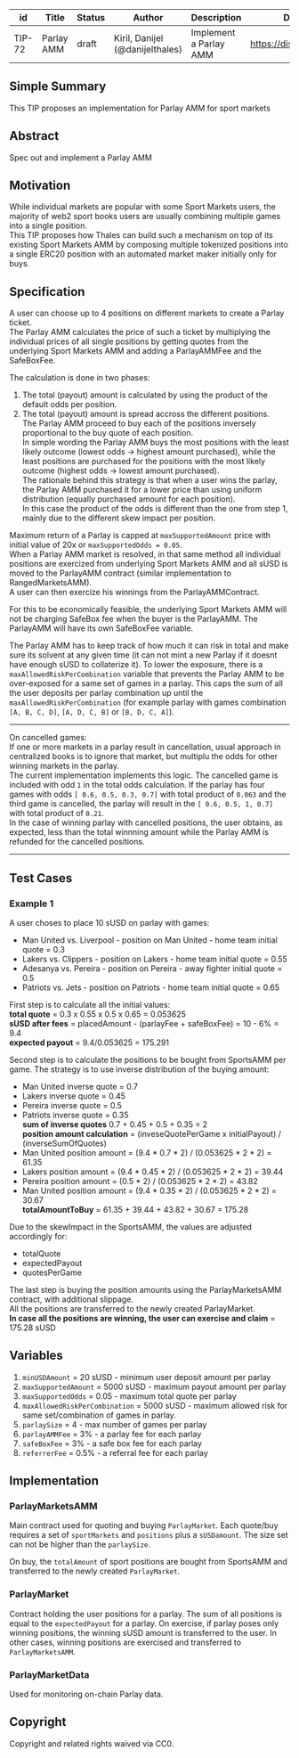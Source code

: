 | id | Title | Status | Author | Description | Discussions to | Created |
| ----------- | ----------- | ----------- | ----------- | ----------- | ----------- | ----------- |
| TIP-72 | Parlay AMM  | draft| Kiril, Danijel (@danijelthales) | Implement a Parlay AMM | https://discord.gg/8bzFdpGTrp | 2022-07-28

## Simple Summary

This TIP proposes an implementation for Parlay AMM for sport markets

## Abstract

Spec out and implement a Parlay AMM

## Motivation

While individual markets are popular with some Sport Markets users, the majority of web2 sport books users are usually combining multiple games into a single position.  
This TIP proposes how Thales can build such a mechanism on top of its existing Sport Markets AMM by composing multiple tokenized positions into a single ERC20 position with an automated market maker initially only for buys.     

## Specification
A user can choose up to 4 positions on different markets to create a Parlay ticket.   
The Parlay AMM calculates the price of such a ticket by multiplying the individual prices of all single positions by getting quotes from the underlying Sport Markets AMM and adding a ParlayAMMFee and the SafeBoxFee.  

The calculation is done in two phases:  
1. The total (payout) amount is calculated by using the product of the default odds per position.  
2. The total (payout) amount is spread accross the different positions.  
The Parlay AMM proceed to buy each of the positions inversely proportional to the buy quote of each position.  
In simple wording the Parlay AMM buys the most positions with the least likely outcome (lowest odds -> highest amount purchased), while the least positions are purchased for the positions with the most likely outcome (highest odds -> lowest amount purchased).  
The rationale behind this strategy is that when a user wins the parlay, the Parlay AMM purchased it for a lower price than using uniform distribution (equally purchased amount for each position).  
In this case the product of the odds is different than the one from step 1, mainly due to the different skew impact per position.

Maximum return of a Parlay is capped at `maxSupportedAmount` price with initial value of 20x or `maxSupportedOdds = 0.05`.   
When a Parlay AMM market is resolved, in that same method all individual positions are exercized from underlying Sport Markets AMM and all sUSD is moved to the ParlayAMM contract (similar implementation to RangedMarketsAMM).   
A user can then exercize his winnings from the ParlayAMMContract.  

For this to be economically feasible, the underlying Sport Markets AMM will not be charging SafeBox fee when the buyer is the ParlayAMM. The ParlayAMM will have its own SafeBoxFee variable.     

The Parlay AMM has to keep track of how much it can risk in total and make sure its solvent at any given time (it can not mint a new Parlay if it doesnt have enough sUSD to collaterize it). To lower the exposure, there is a `maxAllowedRiskPerCombination` variable that prevents the Parlay AMM to be over-exposed for a same set of games in a parlay. This caps the sum of all the user deposits per parlay combination up until the `maxAllowedRiskPerCombination` (for example parlay with games combination `[A, B, C, D]`, `[A, D, C, B]` or `[B, D, C, A]`).

-------------
On cancelled games:  
If one or more markets in a parlay result in cancellation, usual approach in centralized books is to ignore that market, but multiplu the odds for other winning markets in the parlay.   
The current implementation implements this logic. The cancelled game is included with odd `1` in the total odds calculation. If the parlay has four games with odds `[ 0.6, 0.5, 0.3, 0.7]` with total product of `0.063` and the third game is cancelled, the parlay will result in the `[ 0.6, 0.5, 1, 0.7]` with total product of `0.21`.   
In the case of winning parlay with cancelled positions, the user obtains, as expected, less than the total winnning amount while the Parlay AMM is refunded for the cancelled positions. 

-------------

## Test Cases  
### Example 1
A user choses to place 10 sUSD on parlay with games:
* Man United vs. Liverpool - position on Man United - home team initial quote = 0.3
* Lakers vs. Clippers - position on Lakers - home team initial quote = 0.55
* Adesanya vs. Pereira - position on Pereira - away fighter initial quote = 0.5
* Patriots vs. Jets - position on Patriots - home team initial quote = 0.65  

First step is to calculate all the initial values:  
**total quote** = 0.3 x 0.55 x 0.5 x 0.65 = 0.053625  
**sUSD after fees** = placedAmount - (parlayFee + safeBoxFee) = 10 - 6% = 9.4  
**expected payout** = 9.4/0.053625 = 175.291

Second step is to calculate the positions to be bought from SportsAMM per game. The strategy is to use inverse distribution of the buying amount:  
* Man United inverse quote = 0.7
* Lakers inverse quote = 0.45
* Pereira inverse quote = 0.5
* Patriots inverse quote = 0.35  
**sum of inverse quotes** 0.7 + 0.45 + 0.5 + 0.35 = 2  
**position amount calculation** = (inveseQuotePerGame x initialPayout) / (inverseSumOfQuotes)  
* Man United position amount = (9.4 * 0.7 * 2) / (0.053625 * 2 * 2) = 61.35
* Lakers position amount = (9.4 * 0.45 * 2) / (0.053625 * 2 * 2) = 39.44
* Pereira position amount = (0.5 * 2) / (0.053625 * 2 * 2) = 43.82
* Man United position amount = (9.4 * 0.35 * 2) / (0.053625 * 2 * 2) = 30.67  
**totalAmountToBuy** = 61.35 + 39.44 + 43.82 + 30.67 = 175.28

Due to the skewImpact in the SportsAMM, the values are adjusted accordingly for:
* totalQuote 
* expectedPayout
* quotesPerGame  

The last step is buying the position amounts using the ParlayMarketsAMM contract, with additional slippage.  
All the positions are transferred to the newly created ParlayMarket.  
**In case all the positions are winning, the user can exercise and claim** = 175.28 sUSD


## Variables
1. `minUSDAmount` = 20 sUSD - minimum user deposit amount per parlay
2. `maxSupportedAmount` = 5000 sUSD - maximum payout amount per parlay
3. `maxSupportedOdds` = 0.05 - maximum total quote per parlay
4. `maxAllowedRiskPerCombination` = 5000 sUSD - maximum allowed risk for same set/combination of games in parlay. 
5. `parlaySize` = 4 - max number of games per parlay
6. `parlayAMMFee` = 3% - a parlay fee for each parlay
7. `safeBoxFee`   = 3% - a safe box fee for each parlay
8. `referrerFee`  = 0.5% - a referral fee for each parlay

## Implementation

### ParlayMarketsAMM
Main contract used for quoting and buying `ParlayMarket`. 
Each quote/buy requires a set of `sportMarkets` and `positions` plus a `sUSDamount`.
The size set can not be higher than the `parlaySize`.

On buy, the `totalAmount` of sport positions are bought from SportsAMM and transferred to the newly created `ParlayMarket`.

### ParlayMarket
Contract holding the user positions for a parlay. 
The sum of all positions is equal to the `expectedPayout` for a parlay. 
On exercise, if parlay poses only winning positions, the winning sUSD amount is transferred to the user.
In other cases, winning positions are exercised and transferred to `ParlayMarketsAMM`.

### ParlayMarketData
Used for monitoring on-chain Parlay data.

## Copyright
Copyright and related rights waived via CC0.
